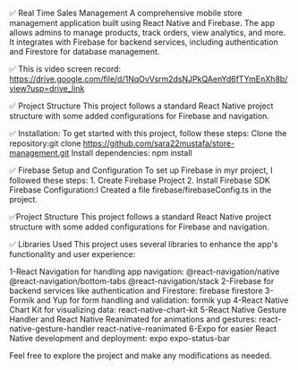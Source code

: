 ✅ Real Time Sales Management
A comprehensive mobile store management application built using React Native and Firebase. The app allows admins to manage products, track orders, view analytics, and more. 
It integrates with Firebase for backend services, including authentication and Firestore for database management.

✅ This is video screen record: https://drive.google.com/file/d/1NqOvVsrm2dsNJPkQAenYd6fTYmEnXh8b/view?usp=drive_link

✅ Project Structure
This project follows a standard React Native project structure with some added configurations for Firebase and navigation.

✅ Installation: To get started with this project, follow these steps:
  Clone the repository:git clone https://github.com/sara22mustafa/store-management.git
  Install dependencies: npm install

✅ Firebase Setup and Configuration
 To set up Firebase in myr project, I followed these steps:
    1. Create Firebase Project
    2. Install Firebase SDK
 Firebase Configuration:I Created a file firebase/firebaseConfig.ts in the project.
 
✅Project Structure
This project follows a standard React Native project structure with some added configurations for Firebase and navigation.

✅ Libraries Used
This project uses several libraries to enhance the app's functionality and user experience:

1-React Navigation for handling app navigation:
  @react-navigation/native
  @react-navigation/bottom-tabs
  @react-navigation/stack
2-Firebase for backend services like authentication and Firestore:
  firebase
  firestore
3-Formik and Yup for form handling and validation:
  formik
  yup
4-React Native Chart Kit for visualizing data:
  react-native-chart-kit
5-React Native Gesture Handler and React Native Reanimated for animations and gestures:
  react-native-gesture-handler
  react-native-reanimated
6-Expo for easier React Native development and deployment:
  expo
  expo-status-bar


Feel free to explore the project and make any modifications as needed.





